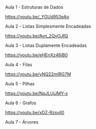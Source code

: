 Aula 1 - Estruturas de Dados

https://youtu.be/_YGUd953eAo

Aula 2 - Listas Simplesmente Encadeadas

https://youtu.be/Avn_2QyOJfQ

Aula 3 - Listas Duplamente Encadeadas

https://youtu.be/eHEnXz46iB0

Aula 4 - Filas

https://youtu.be/yNQ22mIRG7M

Aula 5 - Pilhas

https://youtu.be/NqJLUjJMY-s

Aula 6 - Grafos

https://youtu.be/xDZ-Rzsvil0

Aula 7 - Árvores
